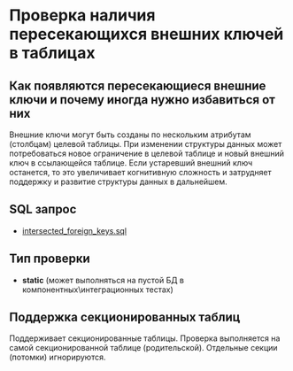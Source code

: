 # Проверка наличия пересекающихся внешних ключей в таблицах

## Как появляются пересекающиеся внешние ключи и почему иногда нужно избавиться от них

Внешние ключи могут быть созданы по нескольким атрибутам (столбцам) целевой таблицы.
При изменении структуры данных может потребоваться новое ограничение в целевой таблице и новый внешний ключ в ссылающейся таблице.
Если устаревший внешний ключ останется, то это увеличивает когнитивную сложность и
затрудняет поддержку и развитие структуры данных в дальнейшем.

## SQL запрос

- [intersected_foreign_keys.sql](https://github.com/mfvanek/pg-index-health-sql/blob/master/sql/intersected_foreign_keys.sql)

## Тип проверки

- **static** (может выполняться на пустой БД в компонентных\интеграционных тестах)

## Поддержка секционированных таблиц

Поддерживает секционированные таблицы.
Проверка выполняется на самой секционированной таблице (родительской). Отдельные секции (потомки) игнорируются.
